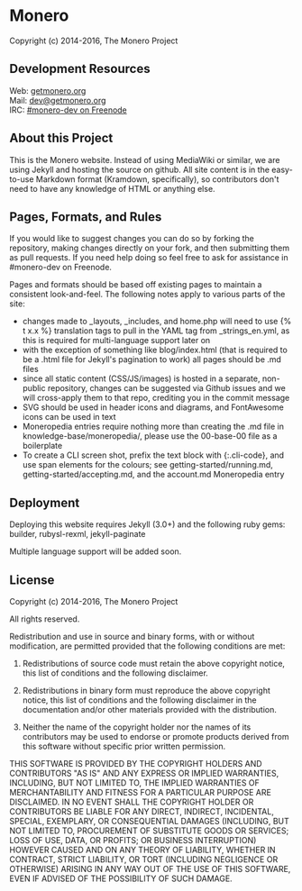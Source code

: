 # Monero

Copyright (c) 2014-2016, The Monero Project

## Development Resources

Web: [getmonero.org](http://getmonero.org)  
Mail: [dev@getmonero.org](mailto:dev@getmonero.org)  
IRC: [#monero-dev on Freenode](irc://chat.freenode.net/#monero-dev)

## About this Project

This is the Monero website. Instead of using MediaWiki or similar, we are using Jekyll and hosting the source on github. All site content is in the easy-to-use Markdown format (Kramdown, specifically), so contributors don't need to have any knowledge of HTML or anything else.

## Pages, Formats, and Rules

If you would like to suggest changes you can do so by forking the repository, making changes directly on your fork, and then submitting them as pull requests. If you need help doing so feel free to ask for assistance in #monero-dev on Freenode.

Pages and formats should be based off existing pages to maintain a consistent look-and-feel. The following notes apply to various parts of the site:

- changes made to _layouts, _includes, and home.php will need to use {% t x.x %} translation tags to pull in the YAML tag from _strings_en.yml, as this is required for multi-language support later on
- with the exception of something like blog/index.html (that is required to be a .html file for Jekyll's pagination to work) all pages should be .md files
- since all static content (CSS/JS/images) is hosted in a separate, non-public repository, changes can be suggested via Github issues and we will cross-apply them to that repo, crediting you in the commit message
- SVG should be used in header icons and diagrams, and FontAwesome icons can be used in text
- Moneropedia entries require nothing more than creating the .md file in knowledge-base/moneropedia/, please use the 00-base-00 file as a boilerplate
- To create a CLI screen shot, prefix the text block with {:.cli-code}, and use span elements for the colours; see getting-started/running.md, getting-started/accepting.md, and the account.md Moneropedia entry

## Deployment

Deploying this website requires Jekyll (3.0+) and the following ruby gems: builder, rubysl-rexml, jekyll-paginate

Multiple language support will be added soon.

## License

Copyright (c) 2014-2016, The Monero Project

All rights reserved.

Redistribution and use in source and binary forms, with or without modification, are permitted provided that the following conditions are met:

1. Redistributions of source code must retain the above copyright notice, this list of conditions and the following disclaimer.

2. Redistributions in binary form must reproduce the above copyright notice, this list of conditions and the following disclaimer in the documentation and/or other materials provided with the distribution.

3. Neither the name of the copyright holder nor the names of its contributors may be used to endorse or promote products derived from this software without specific prior written permission.

THIS SOFTWARE IS PROVIDED BY THE COPYRIGHT HOLDERS AND CONTRIBUTORS "AS IS" AND ANY EXPRESS OR IMPLIED WARRANTIES, INCLUDING, BUT NOT LIMITED TO, THE IMPLIED WARRANTIES OF MERCHANTABILITY AND FITNESS FOR A PARTICULAR PURPOSE ARE DISCLAIMED. IN NO EVENT SHALL THE COPYRIGHT HOLDER OR CONTRIBUTORS BE LIABLE FOR ANY DIRECT, INDIRECT, INCIDENTAL, SPECIAL, EXEMPLARY, OR CONSEQUENTIAL DAMAGES (INCLUDING, BUT NOT LIMITED TO, PROCUREMENT OF SUBSTITUTE GOODS OR SERVICES; LOSS OF USE, DATA, OR PROFITS; OR BUSINESS INTERRUPTION) HOWEVER CAUSED AND ON ANY THEORY OF LIABILITY, WHETHER IN CONTRACT, STRICT LIABILITY, OR TORT (INCLUDING NEGLIGENCE OR OTHERWISE) ARISING IN ANY WAY OUT OF THE USE OF THIS SOFTWARE, EVEN IF ADVISED OF THE POSSIBILITY OF SUCH DAMAGE.
